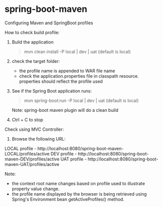 # spring-boot-maven
Configuring Maven and SpringBoot profiles

How to check build profile:

1. Build the application

   > mvn clean install -P local | dev | uat (default is local)

2. check the target folder:

   - the profile name is appended to WAR file name
   - check the application.properties file in classpath resource. properties should reflect the profile used

3. See if the Spring Boot application runs:

   > mvn spring-boot:run -P local | dev | uat (default is local)

   Note: spring-boot maven plugin will do a clean build

4. Ctrl + C to stop


Check using MVC Controller:

1. Browse the following URL:

LOCAL profile - http://localhost:8080/spring-boot-maven-LOCAL/profiles/active
DEV profile - http://localhost:8080/spring-boot-maven-DEV/profiles/active
UAT profile - http://localhost:8080/spring-boot-maven-UAT/profiles/active

Note:
- the context root name changes based on profile used to illustrate property value change.
- the profile name displayed by the browser is being retrieved using Spring's Environment bean getActiveProfiles() method.
